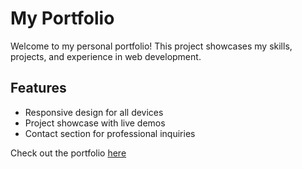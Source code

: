 # My Portfolio

Welcome to my personal portfolio! This project showcases my skills, projects, and experience in web development.

## Features
- Responsive design for all devices
- Project showcase with live demos
- Contact section for professional inquiries


Check out the portfolio [here]() 